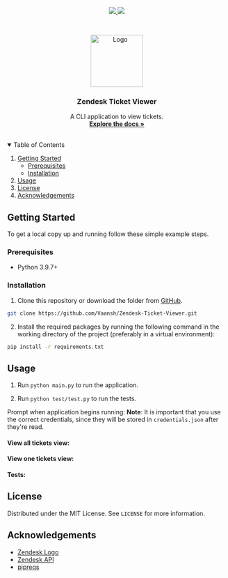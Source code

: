<!--
**       .@@@@@@@*  ,@@@@@@@@     @@@     .@@@@@@@    @@@,    @@@% (@@@@@@@@
**       .@@    @@@ ,@@          @@#@@    .@@    @@@  @@@@   @@@@% (@@
**       .@@@@@@@/  ,@@@@@@@    @@@ #@@   .@@     @@  @@ @@ @@/@@% (@@@@@@@
**       .@@    @@% ,@@        @@@@@@@@@  .@@    @@@  @@  @@@@ @@% (@@
**       .@@    #@@ ,@@@@@@@@ @@@     @@@ .@@@@@@.    @@  .@@  @@% (@@@@@@@@
-->

<!-- HEADERS -->
<p align="center">
  <a href="https://github.com/Vaansh/Zendesk-Ticket-Viewer/blob/main/LICENSE.md">
    <img src="https://img.shields.io/github/license/gatsbyjs/gatsby.svg?style=for-the-badge">
  </a>
  <a href="https://linkedin.com/in/Vaansh">
    <img src="https://img.shields.io/badge/-LinkedIn-black.svg?style=for-the-badge&logo=linkedin&colorB=555">
  </a>
</p>

<!-- PROJECT LOGO -->
<br />
<p align="center">
  <a href="https://github.com/Vaansh/Zendesk-Ticket-Viewer">
    <img src="https://support.zendesk.com/hc/article_attachments/4408889682714/Screen_Shot_2018-09-13_at_15.36.52.png" alt="Logo" height="120">
  </a>

  <h3 align="center">Zendesk Ticket Viewer</h3>

  <p align="center">
    A CLI application to view tickets.
    <br />
    <a href="https://github.com/Vaansh/Zendesk-Ticket-Viewer"><strong>Explore the docs »</strong></a>
    <br />
    <br />
  </p>
</p>

<!-- TABLE OF CONTENTS -->
<details open="open">
  <summary>Table of Contents</summary>
  <ol>
    <li>
      <a href="#getting-started">Getting Started</a>
      <ul>
        <li><a href="#prerequisites">Prerequisites</a></li>
        <li><a href="#installation">Installation</a></li>
      </ul>
    </li>
    <li><a href="#usage">Usage</a></li>
    <li><a href="#license">License</a></li>
    <li><a href="#acknowledgements">Acknowledgements</a></li>
  </ol>
</details>

<!-- GETTING STARTED -->

## Getting Started

To get a local copy up and running follow these simple example steps.

### Prerequisites

- Python 3.9.7+

### Installation

1. Clone this repository or download the folder from [GitHub](https://github.com/Vaansh/Zendesk-Ticket-Viewer).
```zsh
git clone https://github.com/Vaansh/Zendesk-Ticket-Viewer.git
```
2. Install the required packages by running the following command in the working directory of the project (preferably in a virtual environment):

```zsh
pip install -r requirements.txt
```

## Usage

1. Run `python main.py` to run the application.

2. Run `python test/test.py` to run the tests.

Prompt when application begins running:
**Note**: It is important that you use the correct credentials, since they will be stored in `credentials.json` after they're read.

#### View all tickets view:

#### View one tickets view:

#### Tests:
<!-- LICENSE -->

## License

Distributed under the MIT License. See `LICENSE` for more information.

<!-- ACKNOWLEDGEMENTS -->

## Acknowledgements

- [Zendesk Logo](https://support.zendesk.com/)
- [Zendesk API](https://developer.zendesk.com/api-reference/)
- [pipreqs](https://github.com/bndr/pipreqs)
